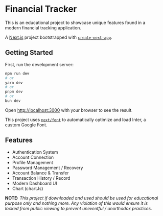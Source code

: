 # Financial Tracker

This is an educational project to showcase unique features found in a modern financial tracking application.

A [Next.js](https://nextjs.org/) project bootstrapped with [`create-next-app`](https://github.com/vercel/next.js/tree/canary/packages/create-next-app).

## Getting Started

First, run the development server:

```bash
npm run dev
# or
yarn dev
# or
pnpm dev
# or
bun dev
```

Open [http://localhost:3000](http://localhost:3000) with your browser to see the result.

This project uses [`next/font`](https://nextjs.org/docs/basic-features/font-optimization) to automatically optimize and load Inter, a custom Google Font.

## Features

- Authentication System
- Account Connection
- Profile Management
- Password Management / Recovery
- Account Balance & Transfer
- Transaction History / Record
- Modern Dashboard UI
- Chart (chartJs)

**NOTE:** *This project if downloaded and used should be used for educational purpose only and nothing more. Any violation of this would ensure it is locked from public viewing to prevent uneventful / unorthodox practices.*